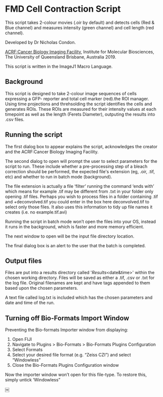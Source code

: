 # FMD Cell Contraction Script
This script takes 2-colour movies (.oir by default) and detects cells (Red &amp; Blue channel) and measures intensity (green channel) and cell length (red channel).

Developed by Dr Nicholas Condon.

[ACRF:Cancer Biology Imaging Facility](https://imb.uq.edu.au/microscopy), 
Institute for Molecular Biosciences, The University of Queensland
Brisbane, Australia 2019.

This script is written in the ImageJ1 Macro Language.


Background
-----

This script is designed to take 2-colour image sequences of cells  expressing a GFP- reporter and total cell marker (red).the ROI manager. Using time projections and threhsolding the script identifies the cells and generates ROIs. These ROIs are measured for their intensity values at each timepoint as well as the length (Ferets Diameter), outputing the results into .csv files.

Running the script
-----
The first dialog box to appear explains the script, acknowledges the creator and the ACRF:Cancer Biology Imaging Facility.

The second dialog to open will prompt the user to select parameters for the script to run. These include whether a pre-processing step of a bleach correction should be performed, the expected file's extension (eg, .oir, .tif, etc) and whether to run in batch mode (background).

The file extension is actually a file ‘filter’ running the command ‘ends with’ which means for example .tif may be different from .txt in your folder only opening .tif files. Perhaps you wish to process files in a folder containing <Filename>.tif and <Filename>+deconvolved.tif you could enter in the box here deconvolved.tif to select only those files. It also uses this information to tidy up file names it creates (i.e. no example.tif.avi)

Running the script in batch mode won’t open the files into your OS, instead it runs in the background, which is faster and more memory efficient.

The next window to open will be the input file directory location.

The final dialog box is an alert to the user that the batch is completed. 


Output files
-----
Files are put into a results directory called '_Results_<date&time>' within the chosen working directory. Files will be saved as either a .tif, .csv or .txt for the log file. Original filenames are kept and have tags appended to them based upon the chosen parameters.

A text file called log.txt is included which has the chosen parameters and date and time of the run.


Turning off Bio-Formats Import Window
-----
Preventing the Bio-formats Importer window from displaying:
1. Open FIJI
2. Navigate to Plugins > Bio-Formats > Bio-Formats Plugins Configuration
3. Select Formats
4. Select your desired file format (e.g. “Zeiss CZI”) and select “Windowless”
5. Close the Bio-Formats Plugins Configuration window

Now the importer window won’t open for this file-type. To restore this, simply untick ‘Windowless”

￼
